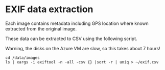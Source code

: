 # EXIF data extraction

Each image contains metadata including GPS location where known extracted from the original image.

These data can be extracted to CSV using the following script.

Warning, the disks on the Azure VM are slow, so this takes about 7 hours!

```
cd /data/images
ls | xargs -i exiftool -n -all -csv {} |sort -r | uniq > ~/exif.csv
```
